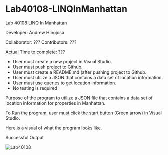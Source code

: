# Lab40108-LINQInManhattan

Lab 40108 LINQ In Manhattan

Developer: Andrew Hinojosa

Collaborator: ???
Contributors: ???


Actual Time to complete: ???

* User must create a new project in Visual Studio. 
* User must push project to Github.
* User must create a README.md (after pushing project to Github.
* User must utilize a JSON that contains a data set of location information.
* User must use queries to get location information.
* No testing is required

Purpose of the program to utilize a JSON file that contains a data set of location information for properties in Manhattan.

To Run the program, user must click the start button (Green arrow) in Visual Studio.

Here is a visual of what the program looks like.

Successful Output

![Lab40108](???)
